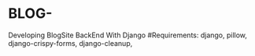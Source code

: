 # BLOG-
Developing BlogSite BackEnd With Django
#Requirements:
django,
pillow,
django-crispy-forms,
django-cleanup,
